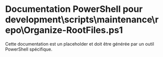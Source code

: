 # Documentation PowerShell pour development\scripts\maintenance\repo\Organize-RootFiles.ps1

Cette documentation est un placeholder et doit être générée par un outil PowerShell spécifique.
